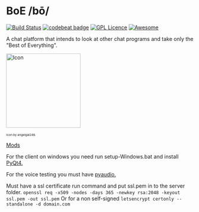 # BoE /bō/

[![Build Status](https://travis-ci.org/ParkerMc/BOE.svg?branch=master)](https://travis-ci.org/ParkerMc/BOE) [![codebeat badge](https://codebeat.co/badges/26b33f7d-8ba7-4552-aab2-b7310489f9d5)](https://codebeat.co/projects/github-com-parkermc-boe) [![GPL Licence](https://badges.frapsoft.com/os/gpl/gpl.svg?v=103)](https://opensource.org/licenses/GPL-3.0/) [![Awesome](https://cdn.rawgit.com/sindresorhus/awesome/d7305f38d29fed78fa85652e3a63e154dd8e8829/media/badge.svg)](https://github.com/sindresorhus/awesome)

A chat platform that intends to look at other chat programs and take only the "Best of Everything".

[<img src="https://cdn.rawgit.com/ParkerMc/BOE/master/Client-Python/assets/B.o.E..png" alt="Icon" data-canonical-src="https://cdn.rawgit.com/ParkerMc/BOE/master/Client-Python/assets/B.o.E..png" width="200" height="200" />](https://github.com/ParkerMc/BOE) 

<sup><sup><sup>Icon by angelgal246.</sup></sup></sup>

[Mods](https://github.com/ParkerMc/BoE-Mods)

For the client on windows you need run setup-Windows.bat and install [PyQt4.](https://sourceforge.net/projects/pyqt/files/PyQt4/PyQt-4.11.4/)

For the voice testing you must have [pyaudio.](http://people.csail.mit.edu/hubert/pyaudio/)

Must have a ssl certificate run command and put ssl.pem in to the server folder.
`openssl req -x509 -nodes -days 365 -newkey rsa:2048 -keyout ssl.pem -out ssl.pem`
Or for a non self-signed 
`letsencrypt certonly --standalone -d domain.com`


